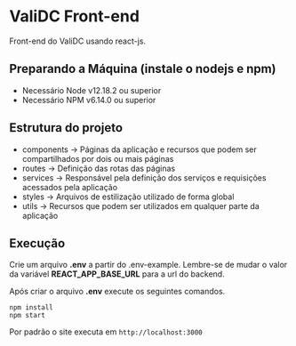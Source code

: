 # ValiDC Front-end

Front-end do ValiDC usando react-js.

## Preparando a Máquina (instale o nodejs e npm)

- Necessário Node v12.18.2 ou superior
- Necessário NPM v6.14.0 ou superior

## Estrutura do projeto

- components → Páginas da aplicação e recursos que podem ser compartilhados por dois ou mais páginas
- routes → Definição das rotas das páginas
- services → Responsável pela definição dos serviços e requisições acessados pela aplicação
- styles → Arquivos de estilização utilizado de forma global
- utils → Recursos que podem ser utilizados em qualquer parte da aplicação

## Execução

Crie um arquivo <b>.env</b> a partir do .env-example. Lembre-se de mudar o valor da variável <b>REACT_APP_BASE_URL</b> para a url do backend.

Após criar o arquivo <b>.env</b> execute os seguintes comandos.
```
npm install
npm start
```

Por padrão o site executa em `http://localhost:3000`
